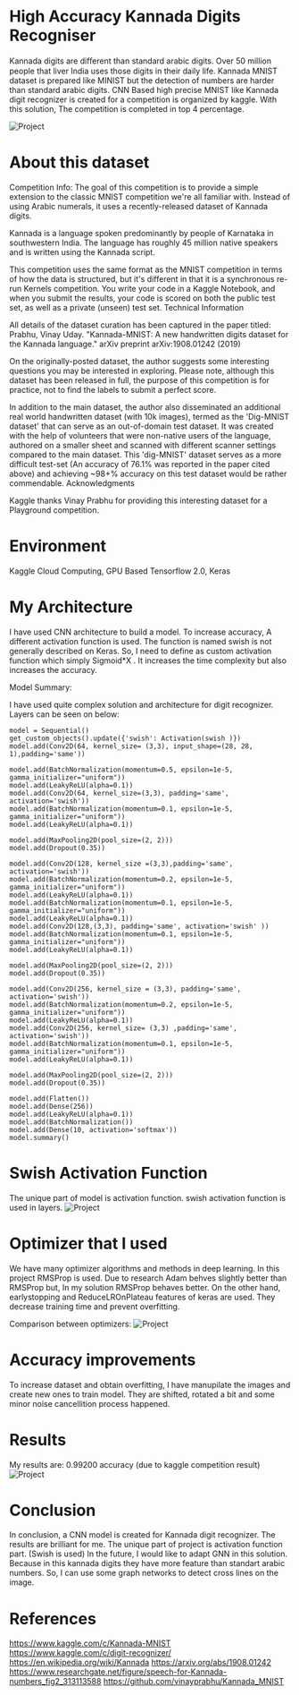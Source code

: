 # High Accuracy Kannada Digits Recogniser

Kannada digits are diﬀerent than standard arabic digits. Over 50 million people that liver India uses those digits in their daily life. Kannada MNIST dataset is prepared like MINIST but the detection of numbers are harder than standard arabic digits. CNN Based high precise MNIST like Kannada digit recognizer is created for a competition is organized by kaggle. With this solution, The competition is completed in top 4 percentage.

![Project](https://github.com/mcagriaksoy/HighPreciseKannadaDigitRecogniser/blob/master/kannada.png)

# About this dataset

Competition Info:
The goal of this competition is to provide a simple extension to the classic MNIST competition we're all familiar with. Instead of using Arabic numerals, it uses a recently-released dataset of Kannada digits.

Kannada is a language spoken predominantly by people of Karnataka in southwestern India. The language has roughly 45 million native speakers and is written using the Kannada script.

This competition uses the same format as the MNIST competition in terms of how the data is structured, but it's different in that it is a synchronous re-run Kernels competition. You write your code in a Kaggle Notebook, and when you submit the results, your code is scored on both the public test set, as well as a private (unseen) test set.
Technical Information

All details of the dataset curation has been captured in the paper titled: Prabhu, Vinay Uday. "Kannada-MNIST: A new handwritten digits dataset for the Kannada language." arXiv preprint arXiv:1908.01242 (2019)

On the originally-posted dataset, the author suggests some interesting questions you may be interested in exploring. Please note, although this dataset has been released in full, the purpose of this competition is for practice, not to find the labels to submit a perfect score.

In addition to the main dataset, the author also disseminated an additional real world handwritten dataset (with 10k images), termed as the 'Dig-MNIST dataset' that can serve as an out-of-domain test dataset. It was created with the help of volunteers that were non-native users of the language, authored on a smaller sheet and scanned with different scanner settings compared to the main dataset. This 'dig-MNIST' dataset serves as a more difficult test-set (An accuracy of 76.1% was reported in the paper cited above) and achieving ~98+% accuracy on this test dataset would be rather commendable.
Acknowledgments

Kaggle thanks Vinay Prabhu for providing this interesting dataset for a Playground competition.

# Environment

Kaggle Cloud Computing, GPU Based
Tensorflow 2.0, Keras

# My Architecture
I have used CNN architecture to build a model. To increase accuracy, A different activation function is used. The function is named swish is not generally described on Keras. So, I need to define as custom activation function which simply Sigmoid*X .
It increases the time complexity but also increases the accuracy.

Model Summary:

I have used quite complex solution and architecture for digit recognizer. Layers can be seen on below:
```
model = Sequential()
get_custom_objects().update({'swish': Activation(swish )})
model.add(Conv2D(64, kernel_size= (3,3), input_shape=(28, 28, 1),padding='same'))

model.add(BatchNormalization(momentum=0.5, epsilon=1e-5, gamma_initializer="uniform"))
model.add(LeakyReLU(alpha=0.1))
model.add(Conv2D(64, kernel_size=(3,3), padding='same', activation='swish'))
model.add(BatchNormalization(momentum=0.1, epsilon=1e-5, gamma_initializer="uniform"))
model.add(LeakyReLU(alpha=0.1))

model.add(MaxPooling2D(pool_size=(2, 2)))
model.add(Dropout(0.35))

model.add(Conv2D(128, kernel_size =(3,3),padding='same', activation='swish'))
model.add(BatchNormalization(momentum=0.2, epsilon=1e-5, gamma_initializer="uniform"))
model.add(LeakyReLU(alpha=0.1))
model.add(BatchNormalization(momentum=0.1, epsilon=1e-5, gamma_initializer="uniform"))
model.add(LeakyReLU(alpha=0.1))
model.add(Conv2D(128,(3,3), padding='same', activation='swish' ))
model.add(BatchNormalization(momentum=0.1, epsilon=1e-5, gamma_initializer="uniform"))
model.add(LeakyReLU(alpha=0.1))

model.add(MaxPooling2D(pool_size=(2, 2)))
model.add(Dropout(0.35))

model.add(Conv2D(256, kernel_size = (3,3), padding='same', activation='swish'))
model.add(BatchNormalization(momentum=0.2, epsilon=1e-5, gamma_initializer="uniform"))
model.add(LeakyReLU(alpha=0.1))
model.add(Conv2D(256, kernel_size= (3,3) ,padding='same', activation='swish'))
model.add(BatchNormalization(momentum=0.1, epsilon=1e-5, gamma_initializer="uniform"))
model.add(LeakyReLU(alpha=0.1))

model.add(MaxPooling2D(pool_size=(2, 2)))
model.add(Dropout(0.35))

model.add(Flatten())
model.add(Dense(256))
model.add(LeakyReLU(alpha=0.1))
model.add(BatchNormalization())
model.add(Dense(10, activation='softmax'))
model.summary()
```

# Swish Activation Function

The unique part of model is activation function. swish activation function is used in layers.
![Project](https://github.com/mcagriaksoy/HighPreciseKannadaDigitRecogniser/blob/master/swish.png)
# Optimizer that I used
We have many optimizer algorithms and methods in deep learning. In this project RMSProp is used. Due to research Adam behves slightly better than RMSProp but, In my solution RMSProp behaves better. On the other hand, earlystopping and ReduceLROnPlateau features of keras are used. They decrease training time and prevent overfitting.

Comparison between optimizers:
![Project](https://github.com/mcagriaksoy/HighPreciseKannadaDigitRecogniser/blob/master/gif.gif)

# Accuracy improvements

To increase dataset and obtain overfitting, I have manupilate the images and create new ones to train model. They are shifted, rotated a bit and some minor noise cancellition process happened.

# Results 
My results are: 0.99200 accuracy (due to kaggle competition result)
![Project](https://github.com/mcagriaksoy/HighPreciseKannadaDigitRecogniser/blob/master/accuracy.PNG)

# Conclusion

In conclusion, a CNN model is created for Kannada digit recognizer. The results are brilliant for me. 
The unique part of project is activation function part. (Swish is used) 
In the future, I would like to adapt GNN in this solution. Because in this kannada digits they have more feature than standart arabic numbers. So, I can use some graph networks to detect cross lines on the image.


# References
https://www.kaggle.com/c/Kannada-MNIST
https://www.kaggle.com/c/digit-recognizer/
https://en.wikipedia.org/wiki/Kannada
https://arxiv.org/abs/1908.01242
https://www.researchgate.net/figure/speech-for-Kannada-numbers_fig2_313113588
https://github.com/vinayprabhu/Kannada_MNIST

